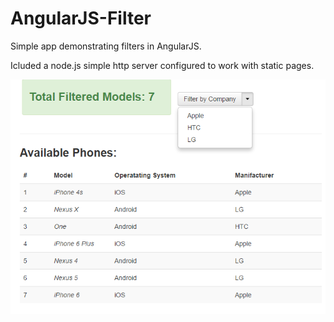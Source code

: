 ﻿# AngularJS-Filter

Simple app demonstrating filters in AngularJS.

Icluded a node.js simple http server configured to work with static pages.



![Alt text](https://raw.githubusercontent.com/ldimitrov/AngularJS-Filter/master/assets/screenshot/screenshot.PNG "Screenshot")
